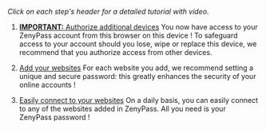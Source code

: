 _Click on each step's header for a detailed tutorial with video._

1. <a href="https://medium.com/zenypass-en/how-to-authorize-a-new-device-or-browser-to-access-your-zenypass-account-e1b485c23f29" target="_blank" rel="noopener noreferer">**IMPORTANT:** Authorize additional devices</a>
   You now have access to your ZenyPass account from this browser on this device !
   To safeguard access to your account should you lose, wipe or replace this device, we recommend that you authorize access from other devices.

2. <a href="https://medium.com/zenypass-en/how-to-add-a-website-to-zenypass-9de9a5612e5d" target="_blank" rel="noopener noreferer">Add your websites</a>
   For each website you add, we recommend setting a unique and secure password:
   this greatly enhances the security of your online accounts !

3. <a href="https://medium.com/zenypass-en/how-to-connect-to-a-site-from-zenypass-24c429601ab" target="_blank" rel="noopener noreferer">Easily connect to your websites</a>
   On a daily basis, you can easily connect to any of the websites added in ZenyPass.
   All you need is your ZenyPass password !

